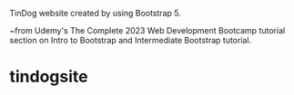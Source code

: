 TinDog website created by using Bootstrap 5.

~from Udemy's The Complete 2023 Web Development Bootcamp tutorial section on Intro to Bootstrap and Intermediate Bootstrap tutorial.
# tindogsite
